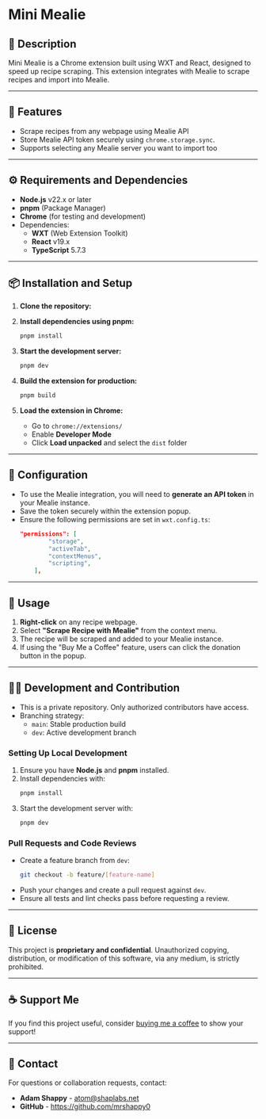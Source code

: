 # Mini Mealie

## 📖 Description

Mini Mealie is a Chrome extension built using WXT and React, designed to speed up recipe scraping. This extension integrates with Mealie to scrape recipes and import into Mealie.

---

## 🚀 Features

-   Scrape recipes from any webpage using Mealie API
-   Store Mealie API token securely using `chrome.storage.sync`.
-   Supports selecting any Mealie server you want to import too

---

## ⚙️ Requirements and Dependencies

-   **Node.js** v22.x or later
-   **pnpm** (Package Manager)
-   **Chrome** (for testing and development)
-   Dependencies:
    -   **WXT** (Web Extension Toolkit)
    -   **React** v19.x
    -   **TypeScript** 5.7.3

---

## 📦 Installation and Setup

1. **Clone the repository:**

2. **Install dependencies using pnpm:**

    ```bash
    pnpm install
    ```

3. **Start the development server:**

    ```bash
    pnpm dev
    ```

4. **Build the extension for production:**

    ```bash
    pnpm build
    ```

5. **Load the extension in Chrome:**
    - Go to `chrome://extensions/`
    - Enable **Developer Mode**
    - Click **Load unpacked** and select the `dist` folder

---

## 🔑 Configuration

-   To use the Mealie integration, you will need to **generate an API token** in your Mealie instance.
-   Save the token securely within the extension popup.
-   Ensure the following permissions are set in `wxt.config.ts`:
    ```json
    "permissions": [
            "storage",
            "activeTab",
            "contextMenus",
            "scripting",
        ],
    ```

---

## 🚀 Usage

1. **Right-click** on any recipe webpage.
2. Select **"Scrape Recipe with Mealie"** from the context menu.
3. The recipe will be scraped and added to your Mealie instance.
4. If using the "Buy Me a Coffee" feature, users can click the donation button in the popup.

---

## 👨‍💻 Development and Contribution

-   This is a private repository. Only authorized contributors have access.
-   Branching strategy:
    -   `main`: Stable production build
    -   `dev`: Active development branch

### Setting Up Local Development

1. Ensure you have **Node.js** and **pnpm** installed.
2. Install dependencies with:
    ```bash
    pnpm install
    ```
3. Start the development server with:
    ```bash
    pnpm dev
    ```

### Pull Requests and Code Reviews

-   Create a feature branch from `dev`:
    ```bash
    git checkout -b feature/[feature-name]
    ```
-   Push your changes and create a pull request against `dev`.
-   Ensure all tests and lint checks pass before requesting a review.

---

## 📄 License

This project is **proprietary and confidential**. Unauthorized copying, distribution, or modification of this software, via any medium, is strictly prohibited.

---

## ☕ Support Me

If you find this project useful, consider [buying me a coffee](https://www.buymeacoffee.com/yourusername) to show your support!

---

## 📧 Contact

For questions or collaboration requests, contact:

-   **Adam Shappy** - atom@shaplabs.net
-   **GitHub** - https://github.com/mrshappy0

